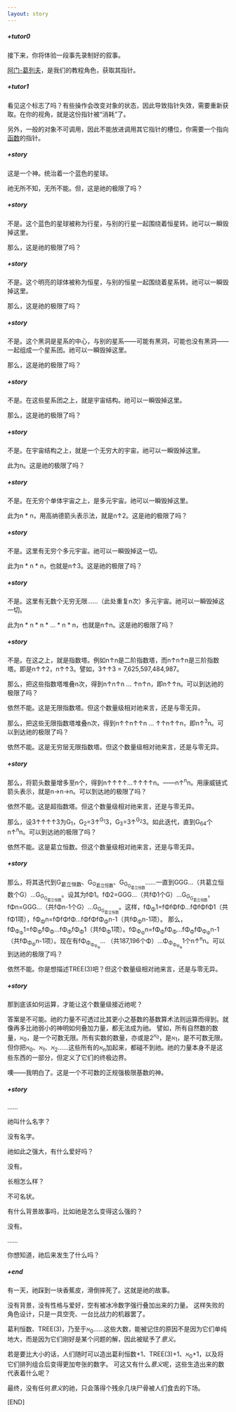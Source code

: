 ```yaml
---
layout: story
---
```

##### +tutor0
接下来，你将体验一段事先录制好的叙事。

[阿门-葛列夫](tutor)，是我们的教程角色，获取其指针。

##### +tutor1
看见这个标志了吗？有些操作会改变对象的状态，因此导致指针失效，需要重新获取。在你的视角，就是这份指针被“消耗”了。

另外，一般的对象不可调用，因此不能放进调用其它指针的槽位，你需要一个指向[函数](observe)的指针。

##### +story
这是一个神。统治着一个蓝色的星球。

祂无所不知，无所不能。但，这是祂的极限了吗？
##### +story
不是。这个蓝色的星球被称为行星，与别的行星一起围绕着恒星转。祂可以一瞬毁掉这里。

那么，这是祂的极限了吗？
##### +story
不是。这个明亮的球体被称为恒星，与别的恒星一起围绕着星系转。祂可以一瞬毁掉这里。

那么，这是祂的极限了吗？
##### +story
不是。这个黑洞是星系的中心，与别的星系——可能有黑洞，可能也没有黑洞——一起组成一个星系团。祂可以一瞬毁掉这里。

那么，这是祂的极限了吗？
##### +story
不是。在这些星系团之上，就是宇宙结构。祂可以一瞬毁掉这里。

那么，这是祂的极限了吗？
##### +story
不是。在宇宙结构之上，就是一个无穷大的宇宙。祂可以一瞬毁掉这里。

此为n。这是祂的极限了吗？
##### +story
不是。在无穷个单体宇宙之上，是多元宇宙。祂可以一瞬毁掉这里。

此为n \* n，用高纳德箭头表示法，就是n↑2。这是祂的极限了吗？
##### +story
不是。这里有无穷个多元宇宙。祂可以一瞬毁掉这一切。

此为n \* n \* n，也就是n↑3。这是祂的极限了吗？
##### +story
不是。这里有无数个无穷无限……（此处重复n次）多元宇宙。祂可以一瞬毁掉这一切。

此为n \* n \* n \* ... \* n \* n，也就是n↑n。这是祂的极限了吗？
##### +story
不是。在这之上，就是指数塔。例如n↑n是二阶指数塔，而n↑n↑n是三阶指数塔。即是n↑↑2，n↑↑3。譬如，3↑↑3 = 7,625,597,484,987。

那么，把这些指数塔堆叠n次，得到n↑n↑n ... ↑n↑n，即n↑↑n。可以到达祂的极限了吗？

依然不能。这是无限指数塔。但这个数量级相对祂来言，还是与零无异。

那么，把这些无限指数塔堆叠n次，得到n↑↑n↑↑n ... ↑↑n↑↑n，即n↑<sup>3</sup>n。可以到达祂的极限了吗？

依然不能。这是无穷层无限指数塔。但这个数量级相对祂来言，还是与零无异。
##### +story
那么，将箭头数量增多至n个，得到n↑↑↑↑...↑↑↑↑n。——n↑<sup>n</sup>n。用康威链式箭头表示，就是n→n→n。可以到达祂的极限了吗？

依然不能。这是超指数塔。但这个数量级相对祂来言，还是与零无异。

那么，设3↑↑↑↑3为G<sub>1</sub>，G<sub>2</sub>=3↑<sup>G<sub>1</sub></sup>3，G<sub>3</sub>=3↑<sup>G<sub>2</sub></sup>3。如此迭代，直到G<sub>64</sub>个n↑<sup>n</sup>n。可以到达祂的极限了吗？

依然不能。这是葛立恒数。但这个数量级相对祂来言，还是与零无异。
##### +story
那么，将其迭代到G<sub>葛立恒数</sub>、G<sub>G<sub>葛立恒数</sub></sub>、G<sub>G<sub>G<sub>葛立恒数</sub></sub></sub>……一直到GGG...（共葛立恒数个G）...G<sub>G<sub>G<sub>葛立恒数</sub></sub></sub>。设其为fΦ1。fΦ2=GGG...（共fΦ1个G）...G<sub>G<sub>G<sub>葛立恒数</sub></sub></sub>，fΦn=GGG...（共fΦn-1个G）...G<sub>G<sub>G<sub>葛立恒数</sub></sub></sub>。这样，fΦ<sub>Φ</sub>1=fΦfΦfΦ...fΦfΦfΦ1（共fΦ1项），fΦ<sub>Φ</sub>n=fΦfΦfΦ...fΦfΦfΦ<sub>Φ</sub>n-1（共fΦ<sub>Φ</sub>n-1项）。
那么，fΦ<sub>Φ<sub>Φ</sub></sub>1=fΦ<sub>Φ</sub>fΦ<sub>Φ</sub>...fΦ<sub>Φ</sub>fΦ<sub>Φ</sub>1（共fΦ<sub>Φ</sub>1项）。fΦ<sub>Φ<sub>Φ</sub></sub>n=fΦ<sub>Φ</sub>fΦ<sub>Φ</sub>...fΦ<sub>Φ</sub>fΦ<sub>Φ<sub>Φ</sub></sub>n-1（共fΦ<sub>Φ<sub>Φ</sub></sub>n-1项）。现在有fΦ<sub>Φ<sub>Φ<sub>Φ<sub>Φ</sub></sub></sub></sub>... （共187,196个Φ）...Φ<sub>Φ<sub>Φ<sub>Φ<sub>Φ</sub></sub></sub></sub>1个n↑<sup>n</sup>n。可以到达祂的极限了吗？

依然不能。你是想描述TREE(3)吧？但这个数量级相对祂来言，还是与零无异。
##### +story
那到底该如何运算，才能让这个数量级接近祂呢？

答案是不可能。祂的力量不可透过比其更小之基数的基数算术法则运算而得到。就像再多比祂弱小的神明如何叠加力量，都无法成为祂。
譬如，所有自然数的数量，ℵ<sub>0</sub>，是一个可数无限。所有实数的数量，亦或是2<sup>ℵ<sub>0</sub></sup>，是ℵ<sub>1</sub>，是不可数无限。但你把ℵ<sub>0</sub>、ℵ<sub>1</sub>、ℵ<sub>2</sub>……这些所有的ℵ<sub>n</sub>加起来，都碰不到祂。祂的力量本身不是这些东西的一部分，但定义了它们的终极边界。

噢——我明白了。这是一个不可数的正规强极限基数的神。
##### +story
……

祂叫什么名字？

没有名字。

祂如此之强大，有什么爱好吗？

没有。

长相怎么样？

不可名状。

有什么背景故事吗，比如祂是怎么变得这么强的？

没有。

……

你想知道，祂后来发生了什么吗？
##### +end
有一天，祂踩到一块香蕉皮，滑倒摔死了。这就是祂的故事。

没有背景，没有性格与爱好，空有被冰冷数字强行叠加出来的力量。
这样失败的角色设计，只是一具空壳、一台比战力的机器罢了。

葛利恒数、TREE(3)，乃至于ℵ<sub>0</sub>……这些大数，能被记住的原因不是因为它们单纯地大，而是因为它们刚好是某个问题的解，因此被赋予了*意义*。

若是要比大小的话，人们随时可以造出葛利恒数+1、TREE(3)+1、ℵ<sub>0</sub>+1，以及将它们排列组合后变得更加夸张的数字。
可这又有什么*意义*呢，这些生造出来的数代表着什么呢？

最终，没有任何*意义*的祂，只会落得个残余几块尸骨被人们食去的下场。

\[END\]